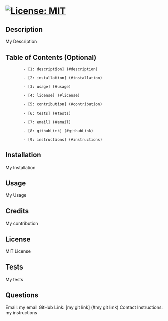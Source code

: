 
# <My Title>         [![License: MIT](https://img.shields.io/badge/License-MIT-yellow.svg)](https://opensource.org/licenses/MIT)

## Description

My Description

## Table of Contents (Optional)


            - [1: description] (#description)
            
            - [2: installation] (#installation)
            
            - [3: usage] (#usage)
            
            - [4: license] (#license)
            
            - [5: contribution] (#contribution)
            
            - [6: tests] (#tests)
            
            - [7: email] (#email)
            
            - [8: githubLink] (#githubLink)
            
            - [9: instructions] (#instructions)
            

## Installation
 
My Installation

## Usage

My Usage
    

## Credits

My contribution


## License

MIT License


## Tests

My tests

## Questions

Email: my email
        GitHub Link: [my git link] (#my git link)
        Contact Instructions: my instructions

    